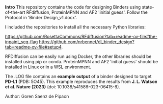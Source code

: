 **Intro**
This repository contains the code for designing Binders using state-of-the-art RFdiffusion, ProteinMPNN and AF2 'initial guess'. 
Follow the Protocol in 'Binder Design_v1.docx'.

I included the repositories to install all the necessary Python libraries:

https://github.com/RosettaCommons/RFdiffusion?tab=readme-ov-file#the-inpaint_seq-flag
https://github.com/nrbennet/dl_binder_design?tab=readme-ov-file#setup4.

RFDiffusion can be easily run using Docker, the other libraries should be installed using pip or conda. 
ProteinMPNN and AF2 'initial guess' should be installed in Linux or in a WSL environment.

The .LOG file contains an **example output** of a binder designed to target **PD-L1** (PDB: 5O45). This example reproduces the results from  **J. L. Watson et al. Nature (2023)** (doi: 10.1038/s41586-023-06415-8).

Author: Goren Saenz de Pipaon
